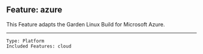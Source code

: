 ## Feature: azure

<website-feature> This Feature adapts the Garden Linux Build for Microsoft Azure. </website-feature>

---

	Type: Platform
	Included Features: cloud

#
